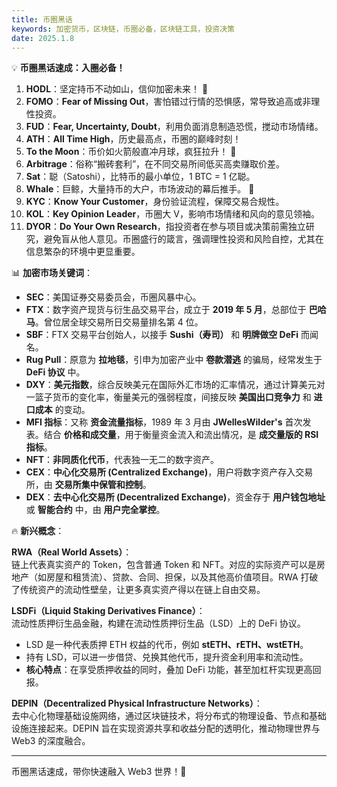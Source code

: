 ```yaml
---
title: 币圈黑话
keywords: 加密货币，区块链，币圈必备，区块链工具，投资决策
date: 2025.1.8
---
```

💡 **币圈黑话速成：入圈必备！**

1. **HODL**：坚定持币不动如山，信仰加密未来！ 🚀
2. **FOMO**：**Fear of Missing Out**，害怕错过行情的恐惧感，常导致追高或非理性投资。
3. **FUD**：**Fear, Uncertainty, Doubt**，利用负面消息制造恐慌，搅动市场情绪。
4. **ATH**：**All Time High**，历史最高点，币圈的巅峰时刻！
5. **To the Moon**：币价如火箭般直冲月球，疯狂拉升！ 🌙
6. **Arbitrage**：俗称“搬砖套利”，在不同交易所间低买高卖赚取价差。
7. **Sat**：聪（Satoshi），比特币的最小单位，1 BTC = 1 亿聪。
8. **Whale**：巨鲸，大量持币的大户，市场波动的幕后推手。 🐋
9. **KYC**：**Know Your Customer**，身份验证流程，保障交易合规性。
10. **KOL**：**Key Opinion Leader**，币圈大 V，影响市场情绪和风向的意见领袖。
11. **DYOR**：**Do Your Own Research**，指投资者在参与项目或决策前需独立研究，避免盲从他人意见。币圈盛行的箴言，强调理性投资和风险自控，尤其在信息繁杂的环境中更显重要。

📊 **加密市场关键词**：

- **SEC**：美国证券交易委员会，币圈风暴中心。
- **FTX**：数字资产现货与衍生品交易平台，成立于 **2019 年 5 月**，总部位于 **巴哈马**。曾位居全球交易所日交易量排名第 4 位。
- **SBF**：FTX 交易平台创始人，以接手 **Sushi（寿司）** 和 **明牌做空 DeFi** 而闻名。
- **Rug Pull**：原意为 **拉地毯**，引申为加密产业中 **卷款潜逃** 的骗局，经常发生于 **DeFi 协议** 中。
- **DXY**：**美元指数**，综合反映美元在国际外汇市场的汇率情况，通过计算美元对一篮子货币的变化率，衡量美元的强弱程度，间接反映 **美国出口竞争力** 和 **进口成本** 的变动。
- **MFI 指标**：又称 **资金流量指标**，1989 年 3 月由 **JWellesWilder's** 首次发表。结合 **价格和成交量**，用于衡量资金流入和流出情况，是 **成交量版的 RSI 指标**。
- **NFT**：**非同质化代币**，代表独一无二的数字资产。
- **CEX**：**中心化交易所 (Centralized Exchange)**，用户将数字资产存入交易所，由 **交易所集中保管和控制**。
- **DEX**：**去中心化交易所 (Decentralized Exchange)**，资金存于 **用户钱包地址** 或 **智能合约** 中，由 **用户完全掌控**。


🔥 **新兴概念**：

**RWA（Real World Assets）**：  
链上代表真实资产的 Token，包含普通 Token 和 NFT。对应的实际资产可以是房地产（如房屋和租赁流）、贷款、合同、担保，以及其他高价值项目。RWA 打破了传统资产的流动性壁垒，让更多真实资产得以在链上自由交易。

**LSDFi（Liquid Staking Derivatives Finance）**：  
流动性质押衍生品金融，构建在流动性质押衍生品（LSD）上的 DeFi 协议。

- LSD 是一种代表质押 ETH 权益的代币，例如 **stETH、rETH、wstETH**。
- 持有 LSD，可以进一步借贷、兑换其他代币，提升资金利用率和流动性。
- **核心特点**：在享受质押收益的同时，叠加 DeFi 功能，甚至加杠杆实现更高回报。

**DEPIN（Decentralized Physical Infrastructure Networks）**：  
去中心化物理基础设施网络，通过区块链技术，将分布式的物理设备、节点和基础设施连接起来。DEPIN 旨在实现资源共享和收益分配的透明化，推动物理世界与 Web3 的深度融合。

---

币圈黑话速成，带你快速融入 Web3 世界！🚀